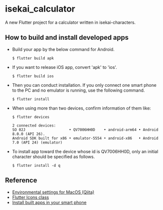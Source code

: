 # isekai_calculator

A new Flutter project for a calculator written in isekai-characters.


## How to build and install developed apps

- Build your app by the below command for Android.  

	```
	$ flutter build apk
	```

- If you want to release iOS app, convert 'apk' to 'ios'.

	```
	$ flutter build ios
	```

- Then you can conduct installation. If you only connect one smart phone to the PC and no emulator is running, use the following command.

	```
	$ flutter install
	```

- When using more than two devices, confirm information of them like:

	```
	$ flutter devices  

	2 connected devices:  
	SO 02J                    • QV7006HH0D    • android-arm64 • Android 8.0.0 (API 26). 
	Android SDK built for x86 • emulator-5554 • android-x86   • Android 7.0 (API 24) (emulator)
	```
	
- To install app toward the device whose id is QV7006HH0D, only an initial character should be 
specified as follows.

	```
	$ flutter install -d q
	```



## Reference
- [Environmental settings for MacOS (Qiita)](https://qiita.com/oekazuma/items/92e9bae4268fea107efa)
- [Flutter Icons class](https://api.flutter.dev/flutter/material/Icons-class.html)
- [Install built apps in your smart phone](https://note.com/nbht/n/nd4338701daa5)